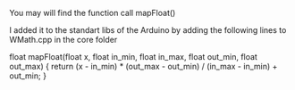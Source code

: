 You may will find the function call mapFloat()

I added it to the standart libs of the Arduino by adding the following lines to WMath.cpp in the core folder

float mapFloat(float x, float in_min, float in_max, float out_min, float out_max)
{
  return (x - in_min) * (out_max - out_min) / (in_max - in_min) + out_min;
}
